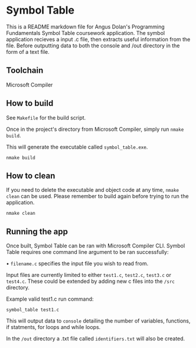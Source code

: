 # Symbol Table

This is a README markdown file for Angus Dolan's Programming Fundamentals Symbol Table coursework application. The symbol application recieves a input .c file, then extracts useful information from the file. Before outputting data to both the console and /out directory in the form of a text file.

## Toolchain
Microsoft Compiler

## How to build

See `Makefile` for the build script.

Once in the project's directory from Microsoft Compiler, simply run `nmake build`.

This will generate the executable called `symbol_table.exe`.

```
nmake build
```

## How to clean

If you need to delete the executable and object code at any time, `nmake clean` can be used. Please remember to build again before trying to run the application.

```
nmake clean
```
## Running the app

Once built, Symbol Table can be ran with Microsoft Compiler CLI. Symbol Table requires one command line argument to be ran successfully:

• `filename.c` specifies the input file you wish to read from. 

Input files are currently limited to either `test1.c`, `test2.c`, `test3.c` or `test4.c`. These could be extended by adding new c files into the `/src` directory.

Example valid test1.c run command:
```
symbol_table test1.c
```
This will output data to `console` detailing the number of variables, functions, if statments, for loops and while loops.

In the `/out` directory a .txt file called `identifiers.txt` will also be created.